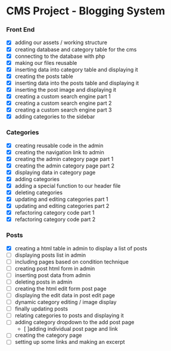 # CMS Project - Blogging System

### Front End

- [x] adding our assets / working structure 
- [x] creating database and category table for the cms
- [x] connecting to the database with php
- [x] making our files reusable
- [x] inserting data into category table and displaying it
- [x] creating the posts table
- [x] inserting data into the posts table and displaying it
- [x] inserting the post image and displaying it
- [x] creating a custom search engine part 1
- [x] creating a custom search engine part 2
- [x] creating a custom search engine part 3
- [x] adding categories to the sidebar

### Categories

- [x] creating reusable code in the admin
- [x] creating the navigation link to admin
- [x] creating the admin category page part 1
- [x] creating the admin category page part 2
- [x] displaying data in category page
- [x] adding categories
- [x] adding a special function to our header file
- [x] deleting categories
- [x] updating and editing categories part 1
- [x] updating and editing categories part 2
- [x] refactoring category code part 1
- [x] refactoring category code part 2

### Posts

- [x] creating a html table in admin to display a list of posts
- [ ] displaying posts list in admin
- [ ] including pages based on condition technique
- [ ] creating post html form in admin
- [ ] inserting post data from admin
- [ ] deleting posts in admin
- [ ] creating the html edit form post page
- [ ] displaying the edit data in post edit page
- [ ] dynamic category editing / image display
- [ ] finally updating posts
- [ ] relating categories to posts and displaying it
- [ ] adding category dropdown to the add post page
  - [ ]adding individual post page and link
- [ ] creating the category page
- [ ] setting up some links and making an excerpt